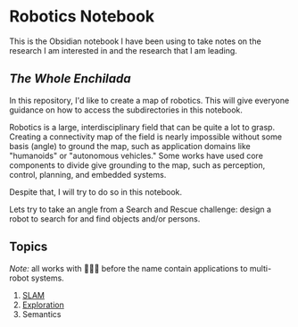 # Robotics Notebook

This is the Obsidian notebook I have been using to take notes on the research I am interested in and the research that I am leading. 

## *The Whole Enchilada*

In this repository, I'd like to create a map of robotics. This will give everyone guidance on how to access the subdirectories in this notebook.

Robotics is a large, interdisciplinary field that can be quite a lot to grasp. Creating a connectivity map of the field is nearly impossible without some basis (angle) to ground the map, such as application domains like "humanoids" or "autonomous vehicles." Some works have used core components to divide give grounding to the map, such as perception, control, planning, and embedded systems. 

Despite that, I will try to do so in this notebook.

Lets try to take an angle from a Search and Rescue challenge: design a robot to search for and find objects and/or persons.

## Topics

*Note:* all works with 🤖🔗🤖 before the name contain applications to multi-robot systems.

1. [SLAM](topics/SLAM.md)
2. [Exploration](topics/exploration.md)
3. Semantics